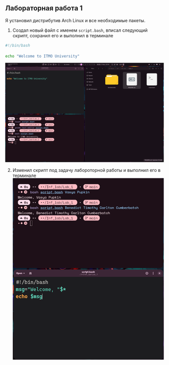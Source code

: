 ## Лабораторная работа 1

Я установил дистрибутив Arch Linux и все необходимые пакеты.

1. Создал новый файл с именем `script.bash`, вписал следующий скрипт, сохранил его и выполнил в терминале
```bash
#!/bin/bash

echo "Welcome to ITMO University"
```

![First.png](Screenshots/1.png)


2. Изменил скрипт под задачу лабороторной работы и выполнил его в терминале
![Second.png](Screenshots/2.png)




